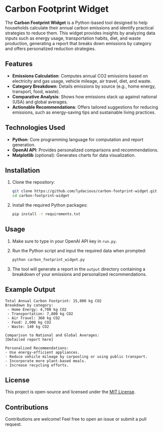 # Carbon Footprint Widget

The **Carbon Footprint Widget** is a Python-based tool designed to help households calculate their annual carbon emissions and identify practical strategies to reduce them. This widget provides insights by analyzing data inputs such as energy usage, transportation habits, diet, and waste production, generating a report that breaks down emissions by category and offers personalized reduction strategies.

## Features
- **Emissions Calculation**: Computes annual CO2 emissions based on electricity and gas usage, vehicle mileage, air travel, diet, and waste.
- **Category Breakdown**: Details emissions by source (e.g., home energy, transport, food, waste).
- **Comparative Analysis**: Shows how emissions stack up against national (USA) and global averages.
- **Actionable Recommendations**: Offers tailored suggestions for reducing emissions, such as energy-saving tips and sustainable living practices.

## Technologies Used
- **Python**: Core programming language for computation and report generation.
- **OpenAI API**: Provides personalized comparisons and recommendations.
- **Matplotlib** (optional): Generates charts for data visualization.

## Installation
1. Clone the repository:
   ```bash
   git clone https://github.com/lydacious/carbon-footprint-widget.git
   cd carbon-footprint-widget
   ```
2. Install the required Python packages:
   ```bash
   pip install -r requirements.txt
   ```

## Usage
1. Make sure to type in your OpenAI API key in `run.py`.

2. Run the Python script and input the required data when prompted:
   ```bash
   python carbon_footprint_widget.py
   ```
3. The tool will generate a report in the `output` directory containing a breakdown of your emissions and personalized recommendations.


## Example Output
```
Total Annual Carbon Footprint: 15,000 kg CO2
Breakdown by category:
 - Home Energy: 4,700 kg CO2
 - Transportation: 7,800 kg CO2
 - Air Travel: 360 kg CO2
 - Food: 2,000 kg CO2
 - Waste: 140 kg CO2

Comparison to National and Global Averages:
[Detailed report here]

Personalized Recommendations:
- Use energy-efficient appliances.
- Reduce vehicle mileage by carpooling or using public transport.
- Incorporate more plant-based meals.
- Increase recycling efforts.
```

## License
This project is open-source and licensed under the [MIT License](LICENSE).

## Contributions
Contributions are welcome! Feel free to open an issue or submit a pull request.
